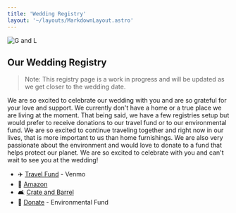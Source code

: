 ```yaml
---
title: 'Wedding Registry'
layout: '~/layouts/MarkdownLayout.astro'
---
```


![G and L](/assets/gallery/A_DSC04128.jpg)

## Our Wedding Registry

> Note: This registry page is a work in progress and will be updated as we get closer to the wedding date.

We are so excited to celebrate our wedding with you and are so grateful for your love and support. We currently don't have a home or a true place we are living at the moment. That being said, we have a few registries setup but would prefer to receive donations to our travel fund or to our environmental fund. We are so excited to continue traveling together and right now in our lives, that is more important to us than home furnishings. We are also very passionate about the environment and would love to donate to a fund that helps protect our planet. We are so excited to celebrate with you and can't wait to see you at the wedding!

- ✈️ [Travel Fund](https://account.venmo.com/u/GrantBirki) - Venmo
- 🛒 [Amazon](https://www.amazon.com/wedding/grant-birkinbine-leah-caragol--may-2024/registry/11BZEM3G36MR4)
- 🛋️ [Crate and Barrel]()
- 🌱 [Donate](https://www.catf.us/) - Environmental Fund

